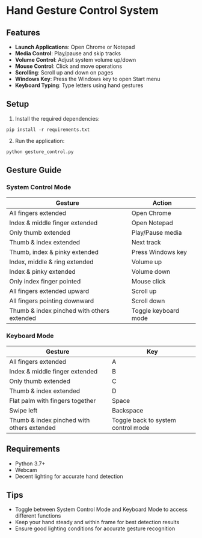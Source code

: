 # Hand Gesture Control System

## Features

- **Launch Applications**: Open Chrome or Notepad
- **Media Control**: Play/pause and skip tracks
- **Volume Control**: Adjust system volume up/down
- **Mouse Control**: Click and move operations
- **Scrolling**: Scroll up and down on pages
- **Windows Key**: Press the Windows key to open Start menu
- **Keyboard Typing**: Type letters using hand gestures

## Setup

1. Install the required dependencies:

```
pip install -r requirements.txt
```

2. Run the application:

```
python gesture_control.py
```

## Gesture Guide

### System Control Mode

| Gesture                                    | Action               |
| ------------------------------------------ | -------------------- |
| All fingers extended                       | Open Chrome          |
| Index & middle finger extended             | Open Notepad         |
| Only thumb extended                        | Play/Pause media     |
| Thumb & index extended                     | Next track           |
| Thumb, index & pinky extended              | Press Windows key    |
| Index, middle & ring extended              | Volume up            |
| Index & pinky extended                     | Volume down          |
| Only index finger pointed                  | Mouse click          |
| All fingers extended upward                | Scroll up            |
| All fingers pointing downward              | Scroll down          |
| Thumb & index pinched with others extended | Toggle keyboard mode |

### Keyboard Mode

| Gesture                                    | Key                                |
| ------------------------------------------ | ---------------------------------- |
| All fingers extended                       | A                                  |
| Index & middle finger extended             | B                                  |
| Only thumb extended                        | C                                  |
| Thumb & index extended                     | D                                  |
| Flat palm with fingers together            | Space                              |
| Swipe left                                 | Backspace                          |
| Thumb & index pinched with others extended | Toggle back to system control mode |

## Requirements

- Python 3.7+
- Webcam
- Decent lighting for accurate hand detection

## Tips

- Toggle between System Control Mode and Keyboard Mode to access different functions
- Keep your hand steady and within frame for best detection results
- Ensure good lighting conditions for accurate gesture recognition
